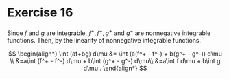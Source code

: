 # Exercise 16

Since $f$ and $g$ are integrable, $f^+, f^-, g^+$ and $g^-$ are nonnegative integrable functions. 
Then, by the linearity of nonnegative integrable functions,

$$
\begin{align*}
\int (af+bg) d\mu &= \int (a(f^+ - f^-) + b(g^+ - g^-)) d\mu \\
&=a\int (f^+ - f^-) d\mu + b\int (g^+ - g^-) d\mu\\
&=a\int f d\mu + b\int g d\mu .
\end{align*}
$$
